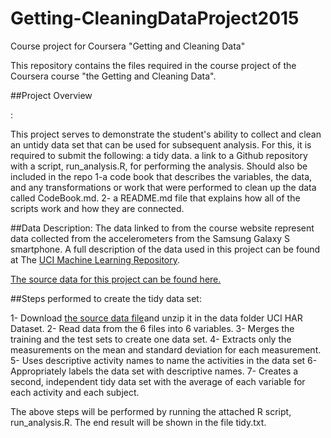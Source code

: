 # Getting-CleaningDataProject2015
Course project for Coursera "Getting and Cleaning Data"

This repository contains the files required in the course project of the Coursera course "the Getting and Cleaning Data".

##Project Overview

:

This project serves to demonstrate the student's ability to collect and clean an untidy data set that can be used for subsequent analysis. 
For this, it is required to submit the following:
a tidy data.
a link to a Github repository with a script, run_analysis.R, for performing the analysis.
Should also be included in the repo 1-a code book that describes the variables, the data, and any transformations or work that were performed to clean up the data called CodeBook.md. 2- a README.md file that explains how all of the scripts work and how they are connected.

##Data Description:
The data linked to from the course website represent data collected from the accelerometers from the Samsung Galaxy S smartphone. 
A full description of the data used in this project can be found at The [UCI Machine Learning Repository](http://archive.ics.uci.edu/ml/datasets/Human+Activity+Recognition+Using+Smartphones).

[The source data for this project can be found here.](https://d396qusza40orc.cloudfront.net/getdata%2Fprojectfiles%2FUCI%20HAR%20Dataset.zip)

##Steps performed to create the tidy data set:

1- Download [the source data file](https://d396qusza40orc.cloudfront.net/getdata%2Fprojectfiles%2FUCI%20HAR%20Dataset.zip)and unzip it in the data folder UCI HAR Dataset.
2- Read data from the 6 files into 6 variables.
3- Merges the training and the test sets to create one data set.
4- Extracts only the measurements on the mean and standard deviation for each measurement.
5- Uses descriptive activity names to name the activities in the data set
6- Appropriately labels the data set with descriptive names.
7- Creates a second, independent tidy data set with the average of each variable for each activity and each subject.

The above steps will be performed by running the attached R script, run_analysis.R. The end result will be shown in the file tidy.txt.
